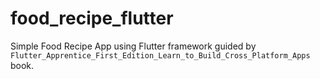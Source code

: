# food_recipe_flutter
Simple Food Recipe App using Flutter framework guided by `Flutter_Apprentice_First_Edition_Learn_to_Build_Cross_Platform_Apps` book.
